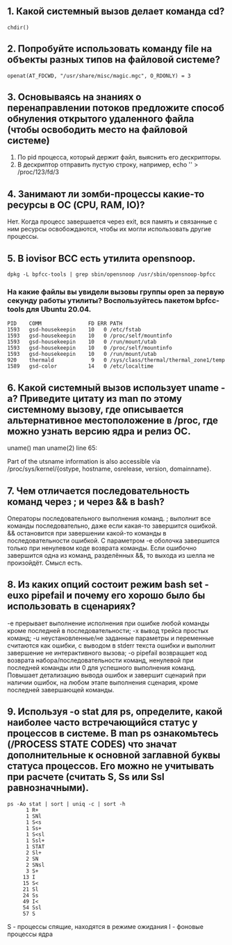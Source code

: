 ## 1. Какой системный вызов делает команда cd?
```
chdir()
```

## 2. Попробуйте использовать команду file на объекты разных типов на файловой системе?
`openat(AT_FDCWD, "/usr/share/misc/magic.mgc", O_RDONLY) = 3`

## 3. Основываясь на знаниях о перенаправлении потоков предложите способ обнуления открытого удаленного файла (чтобы освободить место на файловой системе)

1) По pid процесса, который держит файл, выяснить его дескрипторы.
2) В дескриптор отправить пустую строку, например, echo '' > /proc/123/fd/3


## 4. Занимают ли зомби-процессы какие-то ресурсы в ОС (CPU, RAM, IO)?
Нет. Когда процесс завершается через exit, вся память и связанные с ним ресурсы освобождаются, чтобы их могли использовать другие процессы.

## 5. В iovisor BCC есть утилита opensnoop.
`dpkg -L bpfcc-tools | grep sbin/opensnoop
/usr/sbin/opensnoop-bpfcc
`
### На какие файлы вы увидели вызовы группы open за первую секунду работы утилиты? Воспользуйтесь пакетом bpfcc-tools для Ubuntu 20.04.
```
PID    COMM               FD ERR PATH
1593   gsd-housekeepin    10   0 /etc/fstab
1593   gsd-housekeepin    10   0 /proc/self/mountinfo
1593   gsd-housekeepin    10   0 /run/mount/utab
1593   gsd-housekeepin    10   0 /proc/self/mountinfo
1593   gsd-housekeepin    10   0 /run/mount/utab
920    thermald            9   0 /sys/class/thermal/thermal_zone1/temp
1589   gsd-color          14   0 /etc/localtime
```

## 6. Какой системный вызов использует uname -a? Приведите цитату из man по этому системному вызову, где описывается альтернативное местоположение в /proc, где можно узнать версию ядра и релиз ОС.
uname()
man uname(2) line 65:

Part of the utsname information is also accessible via /proc/sys/kernel/{ostype, hostname, osrelease, version, domainname}.

## 7. Чем отличается последовательность команд через ; и через && в bash?
Операторы последовательного выполнения команд.
; выполнит все команды последовательно, даже если какая-то завершится ошибкой.
&& остановится при завершении какой-то команды в последовательности ошибкой.
С параметром -e оболочка завершится только при ненулевом коде возврата команды. Если ошибочно завершится одна из команд, разделённых &&, то выхода из шелла не произойдёт. Cмысл есть.

## 8. Из каких опций состоит режим bash set -euxo pipefail и почему его хорошо было бы использовать в сценариях?
-e прерывает выполнение исполнения при ошибке любой команды кроме последней в последовательности;
-x вывод трейса простых команд;
-u неустановленные/не заданные параметры и переменные считаются как ошибки, с выводом в stderr текста ошибки и выполнит завершение не интерактивного вызова;
-o pipefail возвращает код возврата набора/последовательности команд, ненулевой при последней команды или 0 для успешного выполнения команд.
Повышает детализацию вывода ошибок и завершит сценарий при наличии ошибок, на любом этапе выполнения сценария, кроме последней завершающей команды.

## 9. Используя -o stat для ps, определите, какой наиболее часто встречающийся статус у процессов в системе. В man ps ознакомьтесь (/PROCESS STATE CODES) что значат дополнительные к основной заглавной буквы статуса процессов. Его можно не учитывать при расчете (считать S, Ss или Ssl равнозначными).
```
ps -Ao stat | sort | uniq -c | sort -h
      1 R+
      1 SNl
      1 S<s
      1 Ss+
      1 S<sl
      1 Ssl+
      1 STAT
      2 Sl+
      2 SN
      2 SNsl
      3 S+
     13 I
     15 S<
     21 Sl
     24 Ss
     49 I<
     54 Ssl
     57 S
```
S - процессы спящие, находятся в режиме ожидания
I - фоновые процессы ядра
